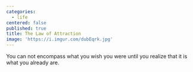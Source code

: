 ```yaml
---
categories:
  - life
centered: false
published: true
title: The Law of Attraction
image: 'https://i.imgur.com/dubEqrk.jpg'
---
```

You can not encompass
what you wish you were
until you realize
that it is what
you already are.
